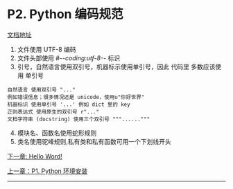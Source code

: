 # P2. Python 编码规范

[文档地址]

1. 文件使用 UTF-8 编码
2. 文件头部使用 #-*-coding:utf-8-*- 标识
3. 引号，自然语言使用双引号，机器标示使用单引号，因此 代码里 多数应该使用 单引号
```
自然语言 使用双引号 "..."
例如错误信息；很多情况还是 unicode，使用u"你好世界"
机器标识 使用单引号 '...' 例如 dict 里的 key
正则表达式 使用原生的双引号 r"..."
文档字符串 (docstring) 使用三个双引号 """......"""
```
4. 模块名、函数名使用蛇形规则
5. 类名使用驼峰规则,私有类和私有函数可用一个下划线开头

[下一章: Hello Word!](../part3-hello-word/HelloWord.py)

[上一章：P1. Python 环境安装](../part1-env-install/README.md)

---
[文档地址]: https://github.com/walter201230/Python/blob/master/Article/codeSpecification/codeSpecification_Preface.md

